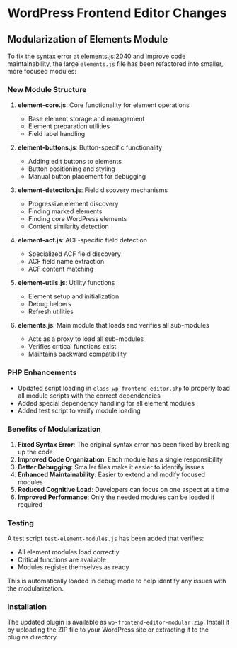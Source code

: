 # WordPress Frontend Editor Changes

## Modularization of Elements Module

To fix the syntax error at elements.js:2040 and improve code maintainability, the large `elements.js` file has been refactored into smaller, more focused modules:

### New Module Structure

1. **element-core.js**: Core functionality for element operations
   - Base element storage and management
   - Element preparation utilities
   - Field label handling

2. **element-buttons.js**: Button-specific functionality 
   - Adding edit buttons to elements
   - Button positioning and styling
   - Manual button placement for debugging

3. **element-detection.js**: Field discovery mechanisms
   - Progressive element discovery
   - Finding marked elements
   - Finding core WordPress elements
   - Content similarity detection

4. **element-acf.js**: ACF-specific field detection
   - Specialized ACF field discovery
   - ACF field name extraction
   - ACF content matching

5. **element-utils.js**: Utility functions
   - Element setup and initialization
   - Debug helpers
   - Refresh utilities

6. **elements.js**: Main module that loads and verifies all sub-modules
   - Acts as a proxy to load all sub-modules
   - Verifies critical functions exist
   - Maintains backward compatibility

### PHP Enhancements

- Updated script loading in `class-wp-frontend-editor.php` to properly load all module scripts with the correct dependencies
- Added special dependency handling for all element modules
- Added test script to verify module loading

### Benefits of Modularization

1. **Fixed Syntax Error**: The original syntax error has been fixed by breaking up the code
2. **Improved Code Organization**: Each module has a single responsibility
3. **Better Debugging**: Smaller files make it easier to identify issues
4. **Enhanced Maintainability**: Easier to extend and modify focused modules
5. **Reduced Cognitive Load**: Developers can focus on one aspect at a time
6. **Improved Performance**: Only the needed modules can be loaded if required

### Testing

A test script `test-element-modules.js` has been added that verifies:
- All element modules load correctly
- Critical functions are available
- Modules register themselves as ready

This is automatically loaded in debug mode to help identify any issues with the modularization.

### Installation

The updated plugin is available as `wp-frontend-editor-modular.zip`. Install it by uploading the ZIP file to your WordPress site or extracting it to the plugins directory.